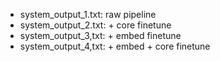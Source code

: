 
- system_output_1.txt: raw pipeline
- system_output_2.txt: + core finetune
- system_output_3,txt: + embed finetune
- system_output_4,txt: + embed + core finetune

